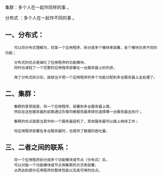 
集群：多个人在一起作同样的事 。

分布式 ：多个人在一起作不同的事 。

## 一、分布式：

        可以将分布式理解为，将某一个应用程序，拆分成多个模块来部署，各个模块负责不同的功能；

        分布式的优点是细化了应用程序的功能模块，
        同时也减轻了一个完整的应用程序部署在一台服务器上的负担，
        
        用了分布式拆分后，就相当于把一个应用程序的多个功能分配到多台服务器上去处理了。

## 二、集群：

        集群的意思就是，将一个应用程序，部署到多台服务器上面，
        然后在这些服务器的前面通过负载均衡服务器来择优选择哪一台服务器去执行；

        集群的优点就是当其中的一个服务器宕机了，其他服务器可以接上继续工作；
        
        将应用程序部署在多台服务器时，也提供了数据的吞吐量。

## 三、二者之间的联系：

        将一个应用程序拆分成多个功能模块或节点（分布式）后，
        可以对每一个功能模块或节点用集群的方式来部署，
        从而达到提升应用程序的整体性能以及高可用的优点。

